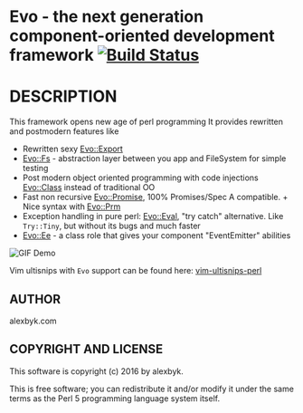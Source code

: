 # Evo - the next generation component-oriented development framework [![Build Status](https://travis-ci.org/alexbyk/perl-evo.svg?branch=master)](https://travis-ci.org/alexbyk/perl-evo)

# DESCRIPTION

This framework opens new age of perl programming
It provides rewritten and postmodern features like

- Rewritten sexy [Evo::Export](https://metacpan.org/pod/Evo::Export)
- [Evo::Fs](https://metacpan.org/pod/Evo::Fs) - abstraction layer between you app and FileSystem for simple testing
- Post modern object oriented programming with code injections [Evo::Class](https://metacpan.org/pod/Evo::Class) instead of traditional OO
- Fast non recursive [Evo::Promise](https://metacpan.org/pod/Evo::Promise), 100% Promises/Spec A compatible. + Nice syntax with [Evo::Prm](https://metacpan.org/pod/Evo::Prm)
- Exception handling in pure perl: [Evo::Eval](https://metacpan.org/pod/Evo::Eval), "try catch" alternative. Like `Try::Tiny`, but without its bugs and much faster
- [Evo::Ee](https://metacpan.org/pod/Evo::Ee) - a class role that gives your component "EventEmitter" abilities

![GIF Demo](https://raw.github.com/alexbyk/perl-evo/master/demo.gif)

Vim ultisnips with `Evo` support can be found here: [vim-ultisnips-perl](https://github.com/alexbyk/vim-ultisnips-perl)

## AUTHOR

alexbyk.com

## COPYRIGHT AND LICENSE

This software is copyright (c) 2016 by alexbyk.

This is free software; you can redistribute it and/or modify it under
the same terms as the Perl 5 programming language system itself.
